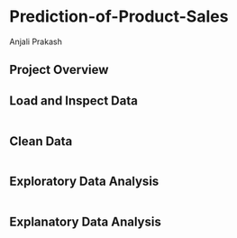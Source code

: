 # Prediction-of-Product-Sales
Anjali Prakash

## Project Overview


## Load and Inspect Data
```python

```
## Clean Data
```python

```

## Exploratory Data Analysis
```python

```

## Explanatory Data Analysis
```python

```
